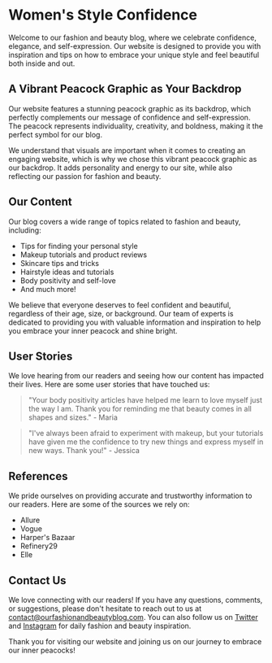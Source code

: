 <!--font:Montserrat-->

# Women's Style Confidence

Welcome to our fashion and beauty blog, where we celebrate confidence, elegance, and self-expression. Our website is designed to provide you with inspiration and tips on how to embrace your unique style and feel beautiful both inside and out.

## A Vibrant Peacock Graphic as Your Backdrop

Our website features a stunning peacock graphic as its backdrop, which perfectly complements our message of confidence and self-expression. The peacock represents individuality, creativity, and boldness, making it the perfect symbol for our blog.

We understand that visuals are important when it comes to creating an engaging website, which is why we chose this vibrant peacock graphic as our backdrop. It adds personality and energy to our site, while also reflecting our passion for fashion and beauty.

## Our Content

Our blog covers a wide range of topics related to fashion and beauty, including:

- Tips for finding your personal style
- Makeup tutorials and product reviews
- Skincare tips and tricks
- Hairstyle ideas and tutorials
- Body positivity and self-love
- And much more!

We believe that everyone deserves to feel confident and beautiful, regardless of their age, size, or background. Our team of experts is dedicated to providing you with valuable information and inspiration to help you embrace your inner peacock and shine bright.

## User Stories

We love hearing from our readers and seeing how our content has impacted their lives. Here are some user stories that have touched us:

> "Your body positivity articles have helped me learn to love myself just the way I am. Thank you for reminding me that beauty comes in all shapes and sizes." - Maria

> "I've always been afraid to experiment with makeup, but your tutorials have given me the confidence to try new things and express myself in new ways. Thank you!" - Jessica

## References

We pride ourselves on providing accurate and trustworthy information to our readers. Here are some of the sources we rely on:

- Allure
- Vogue
- Harper's Bazaar
- Refinery29
- Elle

## Contact Us

We love connecting with our readers! If you have any questions, comments, or suggestions, please don't hesitate to reach out to us at [contact@ourfashionandbeautyblog.com](mailto:contact@ourfashionandbeautyblog.com). You can also follow us on [Twitter](#) and [Instagram](#) for daily fashion and beauty inspiration.

Thank you for visiting our website and joining us on our journey to embrace our inner peacocks!

<!--

Write me content for website with wallpaper which alt text is:

"A vibrant graphic of a peacock for a fashion or beauty blog"

The name/title of the page should not be 1:1 copy of the alt text but rather a real content of the website which is using this wallpaper.

- Use markdown format 
- Start with heading
- Heading should be short and concise
- The content should look like a real website 
- The website should not be about the wallpaper, wallpaper is just a related background
- Heading should be contain work "wallpaper" or "background"
- Include real sections like references, contact, user stories, etc. use things relevant to the page purpose.
- Feel free to use structure like headings, bullets, numbering, blockquotes, paragraphs, horizontal lines, etc.
- You can use formatting like bold or _italic_
- You can include UTF-8 emojis
- Links should be only #hash anchors (and you can refer to the document itself)
- Do not include images


---


# Peacock-inspired Wallpaper for Your Fashion and Beauty Blog

Welcome to our fashion and beauty blog, where we showcase the latest trends and styles in the industry. Our website is designed to provide you with inspiration and tips on how to stay fashionable and beautiful all year round. 

## A Vibrant Peacock Graphic as Your Background

Our website features a vibrant peacock graphic as its background, which perfectly complements our fashion and beauty content. The peacock represents beauty, elegance, and confidence, making it the perfect symbol for our blog.

We understand that visuals are important when it comes to creating an engaging website, which is why we chose this stunning peacock graphic as our wallpaper. It adds a pop of color and personality to our site, while also reflecting our passion for fashion and beauty.

## Our Content

Our blog covers a wide range of topics related to fashion and beauty, including:

- Latest fashion trends
- Makeup tutorials and product reviews
- Skincare tips and tricks
- Hairstyle ideas and tutorials
- Celebrity fashion and beauty news
- And much more!

We strive to provide our readers with valuable information and inspiration to help them look and feel their best. Our team of experts is constantly researching and testing new products and techniques to ensure that we bring you the latest and greatest in the industry.

## User Stories

We love hearing from our readers and seeing how our content has inspired them. Here are some user stories that have touched us:

> "I've always struggled with my skin, but after reading your skincare tips, I finally found a routine that works for me. Thank you for helping me feel confident in my own skin!" - Sarah

> "Your makeup tutorials have been a game-changer for me. I used to be intimidated by makeup, but now I feel like a pro thanks to your step-by-step guides." - Emily

## References

We pride ourselves on providing accurate and trustworthy information to our readers. Here are some of the sources we rely on:

- Allure
- Vogue
- Harper's Bazaar
- Refinery29
- Elle

## Contact Us

We love hearing from our readers! If you have any questions, comments, or suggestions, please don't hesitate to reach out to us at [contact@ourfashionandbeautyblog.com](mailto:contact@ourfashionandbeautyblog.com). You can also follow us on [Twitter](#) and [Instagram](#) for daily fashion and beauty inspiration. 

Thank you for visiting our website and we hope you enjoy our content as much as we enjoy creating it!


---


Heading should not include word "wallpaper". The website should not be about the wallpaper itself, wallpaper is just a related background, rewrite whole content.


---


# Embrace Your Inner Peacock: Fashion and Beauty Tips for Confident Women

Welcome to our fashion and beauty blog, where we celebrate confidence, elegance, and self-expression. Our website is designed to provide you with inspiration and tips on how to embrace your unique style and feel beautiful both inside and out.

## A Vibrant Peacock Graphic as Your Backdrop

Our website features a stunning peacock graphic as its backdrop, which perfectly complements our message of confidence and self-expression. The peacock represents individuality, creativity, and boldness, making it the perfect symbol for our blog.

We understand that visuals are important when it comes to creating an engaging website, which is why we chose this vibrant peacock graphic as our backdrop. It adds personality and energy to our site, while also reflecting our passion for fashion and beauty.

## Our Content

Our blog covers a wide range of topics related to fashion and beauty, including:

- Tips for finding your personal style
- Makeup tutorials and product reviews
- Skincare tips and tricks
- Hairstyle ideas and tutorials
- Body positivity and self-love
- And much more!

We believe that everyone deserves to feel confident and beautiful, regardless of their age, size, or background. Our team of experts is dedicated to providing you with valuable information and inspiration to help you embrace your inner peacock and shine bright.

## User Stories

We love hearing from our readers and seeing how our content has impacted their lives. Here are some user stories that have touched us:

> "Your body positivity articles have helped me learn to love myself just the way I am. Thank you for reminding me that beauty comes in all shapes and sizes." - Maria

> "I've always been afraid to experiment with makeup, but your tutorials have given me the confidence to try new things and express myself in new ways. Thank you!" - Jessica

## References

We pride ourselves on providing accurate and trustworthy information to our readers. Here are some of the sources we rely on:

- Allure
- Vogue
- Harper's Bazaar
- Refinery29
- Elle

## Contact Us

We love connecting with our readers! If you have any questions, comments, or suggestions, please don't hesitate to reach out to us at [contact@ourfashionandbeautyblog.com](mailto:contact@ourfashionandbeautyblog.com). You can also follow us on [Twitter](#) and [Instagram](#) for daily fashion and beauty inspiration.

Thank you for visiting our website and joining us on our journey to embrace our inner peacocks!


---


Write me a Google font which is best fitting for the website.

Pick from the list:
- Raleway
- Alegreya
- Open Sans
- Great Vibes
- IBM Plex Sans
- Cinzel
- Roboto
- Lato
- Inter
- Lobster
- Cinzel Decorative
- Playfair Display
- Poppins
- Exo 2
- Futura
- Creepster
- Cabin
- Dancing Script
- Orbitron
- Barlow Condensed
- Montserrat
- Cormorant Garamond


Write just the font name nothing else.


---


Montserrat

-->
